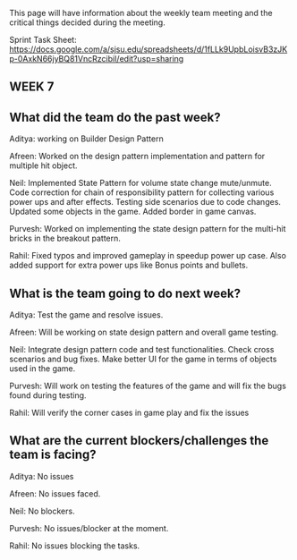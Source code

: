 This page will have information about the weekly team meeting and the critical things decided during the meeting.

Sprint Task Sheet: https://docs.google.com/a/sjsu.edu/spreadsheets/d/1fLLk9UpbLoisvB3zJKp-0AxkN66jyBQ81VncRzcibiI/edit?usp=sharing

## WEEK 7

## What did the team do the past week?

Aditya: working on Builder Design Pattern

Afreen: Worked on the design pattern implementation and pattern for multiple hit object.

Neil: Implemented State Pattern for volume state change mute/unmute. Code correction for chain of responsibility pattern for collecting various power ups and after effects. Testing side scenarios due to code changes. Updated some objects in the game. Added border in game canvas.

Purvesh: Worked on implementing the state design pattern for the multi-hit bricks in the breakout pattern.

Rahil: Fixed typos and improved gameplay in speedup power up case. Also added support for extra power ups like Bonus points and bullets.

## What is the team going to do next week?

Aditya: Test the game and resolve issues. 

Afreen: Will be working on state design pattern and overall game testing.

Neil: Integrate design pattern code and test functionalities. Check cross scenarios and bug fixes. Make better UI for the game in terms of objects used in the game.

Purvesh: Will work on testing the features of the game and will fix the bugs found during testing.

Rahil: Will verify the corner cases in game play and fix the issues

## What are the current blockers/challenges the team is facing?

Aditya: No issues

Afreen: No issues faced.

Neil: No blockers.

Purvesh: No issues/blocker at the moment.

Rahil: No issues blocking the tasks.
